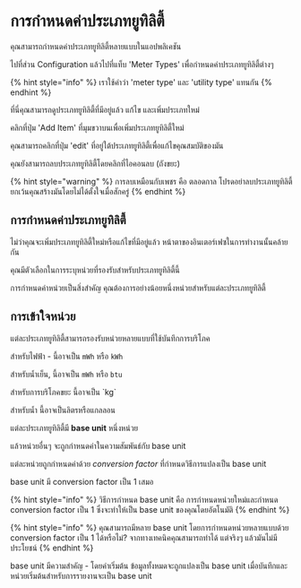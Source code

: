# การกำหนดค่าประเภทยูทิลิตี้

คุณสามารถกำหนดค่าประเภทยูทิลิตี้หลายแบบในแอปพลิเคชัน

ไปที่ส่วน Configuration แล้วไปที่แท็บ 'Meter Types' เพื่อกำหนดค่าประเภทยูทิลิตี้ต่างๆ

{% hint style="info" %}
เราใช้คำว่า 'meter type' และ 'utility type' แทนกัน
{% endhint %}

ที่นี่คุณสามารถดูประเภทยูทิลิตี้ที่มีอยู่แล้ว แก้ไข และเพิ่มประเภทใหม่

คลิกที่ปุ่ม 'Add Item' ที่มุมขวาบนเพื่อเพิ่มประเภทยูทิลิตี้ใหม่

คุณสามารถคลิกที่ปุ่ม 'edit' ที่อยู่ใต้ประเภทยูทิลิตี้เพื่อแก้ไขคุณสมบัติของมัน

คุณยังสามารถลบประเภทยูทิลิตี้โดยคลิกที่ไอคอนลบ (ถังขยะ)

{% hint style="warning" %}
การลบเหมือนกับเพชร คือ ตลอดกาล โปรดอย่าลบประเภทยูทิลิตี้ ยกเว้นคุณสร้างมันโดยไม่ได้ตั้งใจเมื่อสักครู่
{% endhint %}



## การกำหนดค่าประเภทยูทิลิตี้

ไม่ว่าคุณจะเพิ่มประเภทยูทิลิตี้ใหม่หรือแก้ไขที่มีอยู่แล้ว หน้าตาของอินเตอร์เฟซในการทำงานนั้นคล้ายกัน

คุณมีตัวเลือกในการระบุหน่วยที่รองรับสำหรับประเภทยูทิลิตี้นี้

การกำหนดค่าหน่วยเป็นสิ่งสำคัญ คุณต้องการอย่างน้อยหนึ่งหน่วยสำหรับแต่ละประเภทยูทิลิตี้



## การเข้าใจหน่วย

แต่ละประเภทยูทิลิตี้สามารถรองรับหน่วยหลายแบบที่ใช้บันทึกการบริโภค

สำหรับไฟฟ้า - นี้อาจเป็น `mWh` หรือ `kWh`

สำหรับน้ำเย็น, นี้อาจเป็น `mWh` หรือ `btu`

สำหรับการบริโภคขยะ นี้อาจเป็น \`kg\`

สำหรับน้ำ นี้อาจเป็นลิตรหรือแกลลอน

แต่ละประเภทยูทิลิตี้มี **base unit** หนึ่งหน่วย

แล้วหน่วยอื่นๆ จะถูกกำหนดค่าในความสัมพันธ์กับ base unit

แต่ละหน่วยถูกกำหนดค่าด้วย _conversion factor_ ที่กำหนดวิธีการแปลงเป็น base unit

base unit มี conversion factor เป็น 1 เสมอ

{% hint style="info" %}
วิธีการกำหนด base unit คือ การกำหนดหน่วยใหม่และกำหนด conversion factor เป็น 1 ซึ่งจะทำให้เป็น base unit ของคุณโดยอัตโนมัติ
{% endhint %}

{% hint style="info" %}
คุณสามารถมีหลาย base unit โดยการกำหนดหน่วยหลายแบบด้วย conversion factor เป็น 1 ได้หรือไม่? จากทางเทคนิคคุณสามารถทำได้ แต่จริงๆ แล้วมันไม่มีประโยชน์
{% endhint %}



base unit มีความสำคัญ - โดยค่าเริ่มต้น ข้อมูลทั้งหมดจะถูกแปลงเป็น base unit เมื่อบันทึกและหน่วยเริ่มต้นสำหรับการรายงานจะเป็น base unit